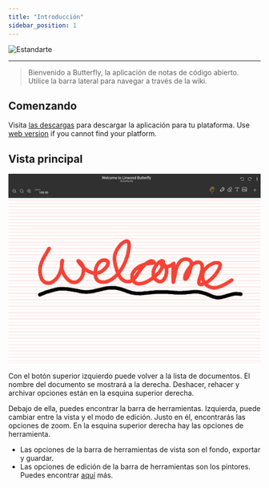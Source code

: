 ```yaml
---
title: "Introducción"
sidebar_position: 1
---
```


![Estandarte](/img/banner.png)

---

> Bienvenido a Butterfly, la aplicación de notas de código abierto. Utilice la barra lateral para navegar a través de la wiki.

## Comenzando

Visita [las descargas](/downloads) para descargar la aplicación para tu plataforma. Use [web version](https://web.butterfly.linwood.dev) if you cannot find your platform.

## Vista principal

![Vista principal](main.png)

Con el botón superior izquierdo puede volver a la lista de documentos. El nombre del documento se mostrará a la derecha. Deshacer, rehacer y archivar opciones están en la esquina superior derecha.

Debajo de ella, puedes encontrar la barra de herramientas. Izquierda, puede cambiar entre la vista y el modo de edición. Justo en él, encontrarás las opciones de zoom. En la esquina superior derecha hay las opciones de herramienta.

- Las opciones de la barra de herramientas de vista son el fondo, exportar y guardar.
- Las opciones de edición de la barra de herramientas son los pintores. Puedes encontrar [aquí](background) más.
